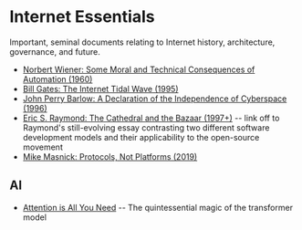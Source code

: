 # Internet Essentials
Important, seminal documents relating to Internet history, architecture, governance, and future.

* [Norbert Wiener: Some Moral and Technical Consequences of Automation (1960)](https://github.com/doctorparadox/internet-essentials/blob/main/Wiener-Moral-and-Technical-Consequences-of-Automation.pdf)
* [Bill Gates: The Internet Tidal Wave (1995)](https://github.com/doctorparadox/internet-essentials/blob/main/Gates-internet-tidal-wave.md)
* [John Perry Barlow: A Declaration of the Independence of Cyberspace (1996)](https://github.com/doctorparadox/internet-essentials/blob/main/declaration-of-the-independence-of-cyberspace.md)
* [Eric S. Raymond: The Cathedral and the Bazaar (1997+)](http://www.catb.org/~esr/writings/cathedral-bazaar/cathedral-bazaar/) -- link off to Raymond's still-evolving essay contrasting two different software development models and their applicability to the open-source movement
* [Mike Masnick: Protocols, Not Platforms (2019)](https://github.com/doctorparadox/internet-essentials/blob/main/Masnick-Protocols-Not-Platforms.pdf)

## AI

* [Attention is All You Need](https://github.com/doctorparadox/internet-essentials/blob/main/attention-is-all-you-need.pdf) -- The quintessential magic of the transformer model
